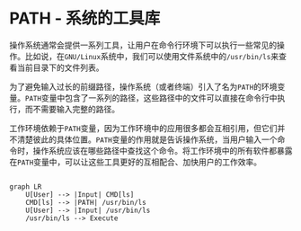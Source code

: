 # PATH - 系统的工具库

操作系统通常会提供一系列工具，让用户在命令行环境下可以执行一些常见的操作。比如说，在`GNU/Linux`系统中，我们可以使用文件系统中的`/usr/bin/ls`来查看当前目录下的文件列表。

为了避免输入过长的前缀路径，操作系统（或者终端）引入了名为`PATH`的环境变量。`PATH`变量中包含了一系列的路径，这些路径中的文件可以直接在命令行中执行，而不需要输入完整的路径。

工作环境依赖于`PATH`变量，因为工作环境中的应用很多都会互相引用，但它们并不清楚彼此的具体位置。`PATH`变量的作用就是告诉操作系统，当用户输入一个命令时，操作系统应该在哪些路径中查找这个命令。将工作环境中的所有软件都暴露在`PATH`变量中，可以让这些工具更好的互相配合、加快用户的工作效率。

```mermaid

graph LR
    U[User] --> |Input| CMD[ls]
    CMD[ls] --> |PATH| /usr/bin/ls
    U[User] --> |Input| /usr/bin/ls
    /usr/bin/ls --> Execute

```